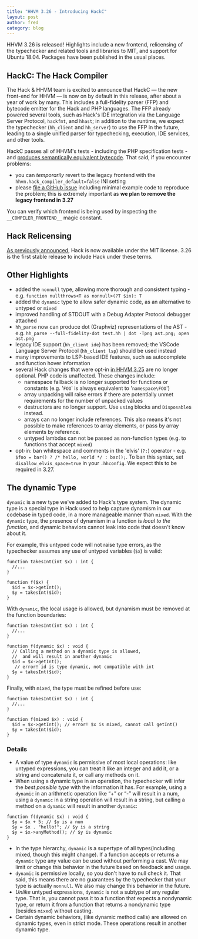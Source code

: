 ```yaml
---
title: "HHVM 3.26 - Introducing HackC"
layout: post
author: fred
category: blog
---
```


HHVM 3.26 is released! Highlights include a new frontend, relicensing of the typechecker and related tools and libraries to MIT, and support for Ubuntu 18.04. Packages have been published in the usual places.

## HackC: The Hack Compiler

The Hack & HHVM team is excited to announce that HackC — the new front-end for HHVM — is now on by default in this release, after about a year of work by many. This includes a full-fidelity parser (FFP) and bytecode emitter for the Hack and PHP languages. The FFP already powered several tools, such as Hack's IDE integration via the Language Server Protocol, `hackfmt`, and `hhast`; in addition to the runtime, we expect the typechecker (`hh_client` and `hh_server`) to use the FFP in the future, leading to a single unified parser for typechecking, execution, IDE services, and other tools.

HackC passes all of HHVM's tests - including the PHP specification tests - and [produces semantically equivalent bytecode](https://github.com/facebook/hhvm/blob/master/hphp/hack/doc/semdiff-description.txt). That said, if you encounter problems:

* you can *temporarily* revert to the legacy frontend with the `hhvm.hack_compiler_default=false` INI setting
* please [file a GitHub issue](https://github.com/facebook/hhvm/issues/) including minimal example code to reproduce the problem; this is extremely important as **we plan to remove the legacy frontend in 3.27**

You can verify which frontend is being used by inspecting the `__COMPILER_FRONTEND__` magic constant.

## Hack Relicensing

[As previously announced](https://hhvm.com/blog/2018/04/11/relicensing-hack.html), Hack is now available under the MIT license. 3.26 is the first stable release to include Hack under these terms.

## Other Highlights

* added the `nonnull` type, allowing more thorough and consistent typing - e.g.
    `function nullthrows<T as nonnull>(?T $in): T`
* added the `dynamic` type to allow safer dynamic code, as an alternative to untyped or `mixed`
* improved handling of STDOUT with a Debug Adapter Protocol debugger attached
* `hh_parse` now can produce dot (Graphviz) representations of the AST - e.g. `hh_parse --full-fidelity-dot test.hh | dot -Tpng ast.png; open ast.png`
* legacy IDE support (`hh_client ide`) has been removed; the VSCode Language Server Protocol (`hh_client lsp`) should be used instead
* many improvements to LSP-based IDE features, such as autocomplete and function hover information
* several Hack changes that were opt-in [in HHVM 3.25](https://hhvm.com/blog/2018/03/15/hhvm-3.25.html) are no longer optional. PHP code is unaffected. These changes include:
    * namespace fallback is no longer supported for functions or constants (e.g. '`FOO`' is always equivalent to '`namespace\FOO`')
    * array unpacking will raise errors if there are potentially unmet requirements for the number of unpacked values
    * destructors are no longer support. Use `using` blocks and `Disposable`s instead.
    * arrays can no longer include references. This also means it's not possible to make references to array elements, or pass by array elements by reference.
    * untyped lambdas can not be passed as non-function types (e.g. to functions that accept `mixed`)
* opt-in: ban whitespace and comments in the 'elvis' (`?:`) operator - e.g. `$foo = bar() ? /* hello, world */ : baz();`. To ban this syntax, set `disallow_elvis_space=true` in your `.hhconfig`. We expect this to be required in 3.27.

## The dynamic Type

`dynamic` is a new type we've added to Hack's type system. The dynamic type is a special type in Hack used to help capture dynamism in our codebase in typed code, in a more manageable manner than `mixed`. With the `dynamic` type, the presence of dynamism in a function is *local to the function,* and dynamic behaviors cannot leak into code that doesn't know about it.

For example, this untyped code will not raise type errors, as the typechecker assumes any use of untyped variables (`$x`) is valid:

```
function takesInt(int $x) : int {
  //...
}

function f($x) {
  $id = $x->getInt();
  $y = takesInt($id);
}
```

With `dynamic`, the local usage is allowed, but dynamism must be removed at the function boundaries:

```
function takesInt(int $x) : int {
  //...
}

function f(dynamic $x) : void {
  // Calling a method on a dynamic type is allowed,
  //  and will result in another dynamic 
  $id = $x->getInt(); 
   // error! id is type dynamic, not compatible with int
  $y = takesInt($id); 
}
```

Finally, with `mixed`, the type must be refined before use:

```
function takesInt(int $x) : int {
  //...
}

function f(mixed $x) : void {
  $id = $x->getInt(); // error! $x is mixed, cannot call getInt()
  $y = takesInt($id);
}
```

### Details

* A value of type `dynamic` is permissive of most local operations: like untyped expressions, you can treat it like an integer and add it, or a string and concatenate it, or call any methods on it.
* When using a dynamic type in an operation, the typechecker will infer the *best possible type* with the information it has. For example, using a `dynamic` in an arithmetic operation like “+” or “-” will result in a num, using a `dynamic` in a string operation will result in a string, but calling a method on a `dynamic` will result in another `dynamic`:

```
function f(dynamic $x) : void {
  $y = $x + 5; // $y is a num
  $y = $x . "hello!"; // $y is a string 
  $y = $x->anyMethod(); // $y is dynamic
}
```

* In the type hierarchy, `dynamic` is a supertype of all types(including mixed, though this might change). If a function accepts or returns a `dynamic` type any value can be used without performing a cast. We may limit or change this behavior in the future based on feedback and usage.
* `dynamic` is permissive locally, so you don't have to null check it. That said, this means there are no guarantees by the typechecker that your type is actually `nonnull`. We also may change this behavior in the future.
* *Unlike* untyped expressions, `dynamic` is not a subtype of any regular type. That is, you cannot pass it to a function that expects a nondynamic type, or return it from a function that returns a nondynamic type (besides `mixed`) without casting.
* Certain dynamic behaviors, (like dynamic method calls) are allowed on dynamic types, even in strict mode. These operations result in another dynamic type.


